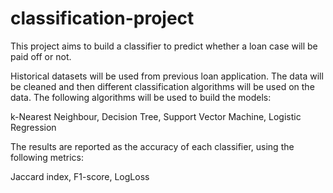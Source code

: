 # classification-project
This project aims to build a classifier to predict whether a loan case will be paid off or not.

Historical datasets will be used from previous loan application. The data will be cleaned and then different classification algorithms will be used on the data.
The following algorithms will be used to build the models:

k-Nearest Neighbour, Decision Tree, Support Vector Machine, Logistic Regression

The results are reported as the accuracy of each classifier, using the following metrics:

Jaccard index, F1-score, LogLoss
